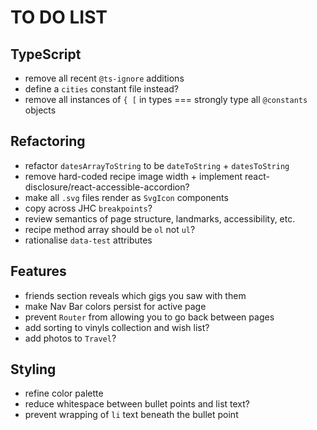 # TO DO LIST

## TypeScript

- remove all recent `@ts-ignore` additions
- define a `cities` constant file instead?
- remove all instances of `{ [` in types === strongly type all `@constants` objects

## Refactoring

- refactor `datesArrayToString` to be `dateToString` + `datesToString`
- remove hard-coded recipe image width + implement react-disclosure/react-accessible-accordion?
- make all `.svg` files render as `SvgIcon` components
- copy across JHC `breakpoints`?
- review semantics of page structure, landmarks, accessibility, etc.
- recipe method array should be `ol` not `ul`?
- rationalise `data-test` attributes

## Features

- friends section reveals which gigs you saw with them
- make Nav Bar colors persist for active page
- prevent `Router` from allowing you to go back between pages
- add sorting to vinyls collection and wish list?
- add photos to `Travel`?

## Styling

- refine color palette
- reduce whitespace between bullet points and list text?
- prevent wrapping of `li` text beneath the bullet point

